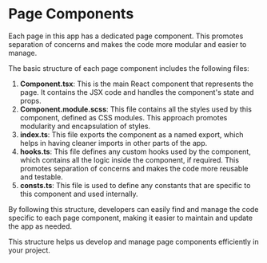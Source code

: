 # Page Components

Each page in this app has a dedicated page component. This promotes separation of concerns and makes the code more modular and easier to manage.

The basic structure of each page component includes the following files:

1. <b>Component.tsx</b>: This is the main React component that represents the page. It contains the JSX code and handles the component's state and props.
2. <b>Component.module.scss</b>: This file contains all the styles used by this component, defined as CSS modules. This approach promotes modularity and encapsulation of styles.
3. <b>index.ts</b>: This file exports the component as a named export, which helps in having cleaner imports in other parts of the app.
4. <b>hooks.ts</b>: This file defines any custom hooks used by the component, which contains all the logic inside the component, if required. This promotes separation of concerns and makes the code more reusable and testable.
5. <b>consts.ts</b>: This file is used to define any constants that are specific to this component and used internally.

By following this structure, developers can easily find and manage the code specific to each page component, making it easier to maintain and update the app as needed.

This structure helps us develop and manage page components efficiently in your project.
